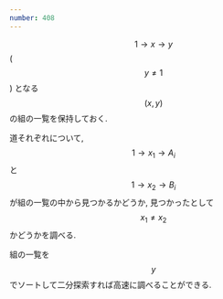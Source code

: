 ```yaml
---
number: 408
---
```

$$ 1 \rightarrow x \rightarrow y $$ ($$ y \neq 1 $$) となる $$ (x, y) $$ の組の一覧を保持しておく.

道それぞれについて, $$ 1 \rightarrow x_1 \rightarrow A_i $$ と $$ 1 \rightarrow x_2 \rightarrow B_i $$ が組の一覧の中から見つかるかどうか, 見つかったとして $$ x_1 \neq x_2 $$ かどうかを調べる.

組の一覧を $$ y $$ でソートして二分探索すれば高速に調べることができる.
